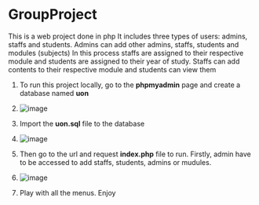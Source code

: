 # GroupProject
This is a web project done in php
It includes three types of users: admins, staffs and students.
Admins can add other admins, staffs, students and modules (subjects)
In this process staffs are assigned to their respective module and students are assigned to their year of study.
Staffs can add contents to their respective module and students can view them

1. To run this project locally, go to the **phpmyadmin** page and create a database named **uon**
2. ![image](https://user-images.githubusercontent.com/70015936/154794528-2272f558-6a0b-48e8-b38a-69790eea8a2f.png)

3. Import the **uon.sql** file to the database
4. ![image](https://user-images.githubusercontent.com/70015936/154794589-ec54534c-8647-4321-91cc-30dbaf99d531.png)

5. Then go to the url and request **index.php** file to run. Firstly, admin have to be accessed to add staffs, students, admins or mudules.
6. ![image](https://user-images.githubusercontent.com/70015936/154794630-852989c0-7492-4e50-b78d-0cb0f31d456c.png)
7. Play with all the menus. Enjoy
